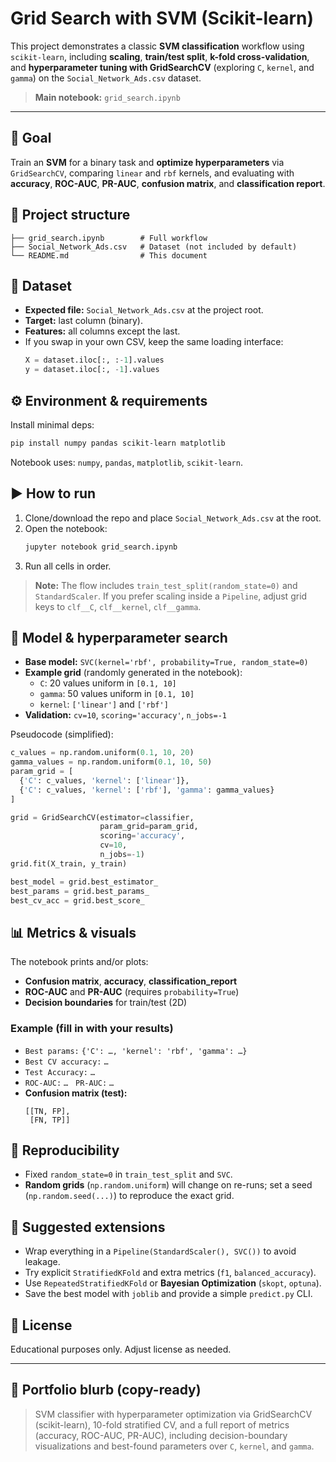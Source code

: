 # Grid Search with SVM (Scikit-learn)

This project demonstrates a classic **SVM classification** workflow using `scikit-learn`, including **scaling**, **train/test split**, **k-fold cross-validation**, and **hyperparameter tuning with GridSearchCV** (exploring `C`, `kernel`, and `gamma`) on the `Social_Network_Ads.csv` dataset.

> **Main notebook:** `grid_search.ipynb`

---

## 🧠 Goal
Train an **SVM** for a binary task and **optimize hyperparameters** via `GridSearchCV`, comparing `linear` and `rbf` kernels, and evaluating with **accuracy**, **ROC-AUC**, **PR-AUC**, **confusion matrix**, and **classification report**.

## 📁 Project structure
```
├── grid_search.ipynb        # Full workflow
├── Social_Network_Ads.csv   # Dataset (not included by default)
└── README.md                # This document
```

## 🧩 Dataset
- **Expected file:** `Social_Network_Ads.csv` at the project root.
- **Target:** last column (binary).
- **Features:** all columns except the last.
- If you swap in your own CSV, keep the same loading interface:
  ```python
  X = dataset.iloc[:, :-1].values
  y = dataset.iloc[:, -1].values
  ```

## ⚙️ Environment & requirements
Install minimal deps:
```bash
pip install numpy pandas scikit-learn matplotlib
```
Notebook uses: `numpy`, `pandas`, `matplotlib`, `scikit-learn`.

## ▶️ How to run
1. Clone/download the repo and place `Social_Network_Ads.csv` at the root.
2. Open the notebook:
   ```bash
   jupyter notebook grid_search.ipynb
   ```
3. Run all cells in order.

> **Note:** The flow includes `train_test_split(random_state=0)` and `StandardScaler`. If you prefer scaling inside a `Pipeline`, adjust grid keys to `clf__C`, `clf__kernel`, `clf__gamma`.

## 🔧 Model & hyperparameter search
- **Base model:** `SVC(kernel='rbf', probability=True, random_state=0)`
- **Example grid** (randomly generated in the notebook):
  - `C`: 20 values uniform in `[0.1, 10]`
  - `gamma`: 50 values uniform in `[0.1, 10]`
  - `kernel`: `['linear']` and `['rbf']`
- **Validation:** `cv=10`, `scoring='accuracy'`, `n_jobs=-1`

Pseudocode (simplified):
```python
c_values = np.random.uniform(0.1, 10, 20)
gamma_values = np.random.uniform(0.1, 10, 50)
param_grid = [
  {'C': c_values, 'kernel': ['linear']},
  {'C': c_values, 'kernel': ['rbf'], 'gamma': gamma_values}
]

grid = GridSearchCV(estimator=classifier,
                    param_grid=param_grid,
                    scoring='accuracy',
                    cv=10,
                    n_jobs=-1)
grid.fit(X_train, y_train)

best_model = grid.best_estimator_
best_params = grid.best_params_
best_cv_acc = grid.best_score_
```

## 📊 Metrics & visuals
The notebook prints and/or plots:
- **Confusion matrix**, **accuracy**, **classification_report**
- **ROC-AUC** and **PR-AUC** (requires `probability=True`)
- **Decision boundaries** for train/test (2D)

### Example (fill in with your results)
- `Best params:` `{'C': …, 'kernel': 'rbf', 'gamma': …}`
- `Best CV accuracy:` `…`
- `Test Accuracy:` `…`
- `ROC-AUC:` `…` &nbsp; `PR-AUC:` `…`
- **Confusion matrix (test):**
  ```
  [[TN, FP],
   [FN, TP]]
  ```

## 🔁 Reproducibility
- Fixed `random_state=0` in `train_test_split` and `SVC`.
- **Random grids** (`np.random.uniform`) will change on re-runs; set a seed (`np.random.seed(...)`) to reproduce the exact grid.

## 🧪 Suggested extensions
- Wrap everything in a `Pipeline(StandardScaler(), SVC())` to avoid leakage.
- Try explicit `StratifiedKFold` and extra metrics (`f1`, `balanced_accuracy`).
- Use `RepeatedStratifiedKFold` or **Bayesian Optimization** (`skopt`, `optuna`).
- Save the best model with `joblib` and provide a simple `predict.py` CLI.

## 📝 License
Educational purposes only. Adjust license as needed.

---

## 📣 Portfolio blurb (copy-ready)
> SVM classifier with hyperparameter optimization via GridSearchCV (scikit-learn), 10-fold stratified CV, and a full report of metrics (accuracy, ROC-AUC, PR-AUC), including decision-boundary visualizations and best-found parameters over `C`, `kernel`, and `gamma`.
